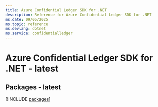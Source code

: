 ```yaml
---
title: Azure Confidential Ledger SDK for .NET
description: Reference for Azure Confidential Ledger SDK for .NET
ms.date: 09/05/2025
ms.topic: reference
ms.devlang: dotnet
ms.service: confidentialledger
---
```

# Azure Confidential Ledger SDK for .NET - latest
## Packages - latest
[!INCLUDE [packages](confidential-ledger-index.md)]